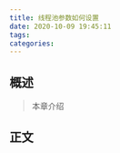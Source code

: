 ```yaml
---
title: 线程池参数如何设置
date: 2020-10-09 19:45:11
tags:
categories:
---
```


## 概述

> 本章介绍

<!--more-->

## 正文